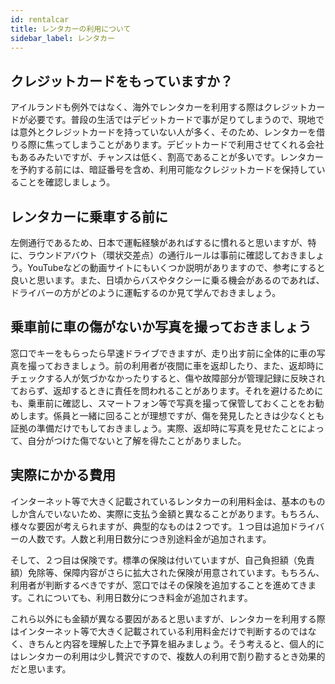 ```yaml
---
id: rentalcar
title: レンタカーの利用について
sidebar_label: レンタカー
---
```


## クレジットカードをもっていますか？

アイルランドも例外ではなく、海外でレンタカーを利用する際はクレジットカードが必要です。普段の生活ではデビットカードで事が足りてしまうので、現地では意外とクレジットカードを持っていない人が多く、そのため、レンタカーを借りる際に焦ってしまうことがあります。デビットカードで利用させてくれる会社もあるみたいですが、チャンスは低く、割高であることが多いです。レンタカーを予約する前には、暗証番号を含め、利用可能なクレジットカードを保持していることを確認しましょう。

## レンタカーに乗車する前に

左側通行であるため、日本で運転経験があればするに慣れると思いますが、特に、ラウンドアバウト（環状交差点）の通行ルールは事前に確認しておきましょう。YouTubeなどの動画サイトにもいくつか説明がありますので、参考にすると良いと思います。また、日頃からバスやタクシーに乗る機会があるのであれば、ドライバーの方がどのように運転するのか見て学んでおきましょう。

## 乗車前に車の傷がないか写真を撮っておきましょう

窓口でキーをもらったら早速ドライブできますが、走り出す前に全体的に車の写真を撮っておきましょう。前の利用者が夜間に車を返却したり、また、返却時にチェックする人が気づかなかったりすると、傷や故障部分が管理記録に反映されておらず、返却するときに責任を問われることがあります。それを避けるためにも、乗車前に確認し、スマートフォン等で写真を撮って保管しておくことをお勧めします。係員と一緒に回ることが理想ですが、傷を発見したときは少なくとも証拠の準備だけでもしておきましょう。実際、返却時に写真を見せたことによって、自分がつけた傷でないと了解を得たことがありました。

## 実際にかかる費用

インターネット等で大きく記載されているレンタカーの利用料金は、基本のものしか含んでいないため、実際に支払う金額と異なることがあります。もちろん、様々な要因が考えられますが、典型的なものは２つです。１つ目は追加ドライバーの人数です。人数と利用日数分につき別途料金が追加されます。

そして、２つ目は保険です。標準の保険は付いていますが、自己負担額（免責額）免除等、保障内容がさらに拡大された保険が用意されています。もちろん、利用者が判断するべきですが、窓口ではその保険を追加することを進めてきます。これについても、利用日数分につき料金が追加されます。

これら以外にも金額が異なる要因があると思いますが、レンタカーを利用する際はインターネット等で大きく記載されている利用料金だけで判断するのではなく、きちんと内容を理解した上で予算を組みましょう。そう考えると、個人的にはレンタカーの利用は少し贅沢ですので、複数人の利用で割り勘するとき効果的だと思います。

